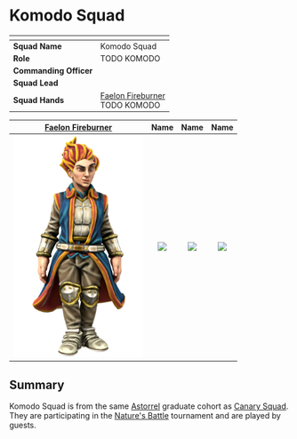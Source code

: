 # Komodo Squad

| []() | |
| --- | --- |
| **Squad Name** | Komodo Squad | squad.2
| **Role** | TODO KOMODO |
| **Commanding Officer** | |
| **Squad Lead** | |
| **Squad Hands** | [Faelon Fireburner](../../../characters/faelon-fireburner.md)<br />TODO KOMODO |

| [Faelon Fireburner](../../../characters/faelon-fireburner.md) | Name | Name | Name |
|:---:|:---:|:---:|:---:|
| <img src="https://raw.githubusercontent.com/jesskelsall/astarus-images/main/people/portraits/01303eea1b96f6a2.png" height="400" /> | <img src="https://raw.githubusercontent.com/jesskelsall/astarus-images/main/people/portraits/imageid.png" height="400" /> | <img src="https://raw.githubusercontent.com/jesskelsall/astarus-images/main/people/portraits/imageid.png" height="400" /> | <img src="https://raw.githubusercontent.com/jesskelsall/astarus-images/main/people/portraits/imageid.png" height="400" /> |

## Summary

Komodo Squad is from the same [Astorrel](../astorrel.md) graduate cohort as [Canary Squad](canary-squad.md). They are participating in the [Nature's Battle](../../../storylines/natures-battle.md) tournament and are played by guests.
